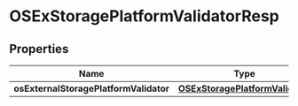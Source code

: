 # OSExStoragePlatformValidatorResp

## Properties
Name | Type | Description | Notes
------------ | ------------- | ------------- | -------------
**osExternalStoragePlatformValidator** | [**OSExStoragePlatformValidator**](OSExStoragePlatformValidator.md) |  |  [optional]
